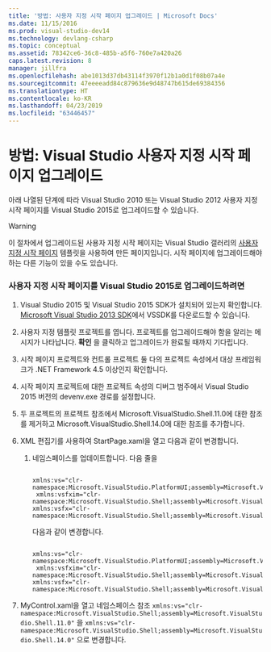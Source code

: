 ```yaml
---
title: '방법: 사용자 지정 시작 페이지 업그레이드 | Microsoft Docs'
ms.date: 11/15/2016
ms.prod: visual-studio-dev14
ms.technology: devlang-csharp
ms.topic: conceptual
ms.assetid: 78342ce6-36c8-485b-a5f6-760e7a420a26
caps.latest.revision: 8
manager: jillfra
ms.openlocfilehash: abe1013d37db43114f3970f12b1a0d1f08b07a4e
ms.sourcegitcommit: 47eeeeadd84c879636e9d48747b615de69384356
ms.translationtype: HT
ms.contentlocale: ko-KR
ms.lasthandoff: 04/23/2019
ms.locfileid: "63446457"
---
```

# <a name="how-to-upgrade-a-visual-studio-custom-start-page"></a>방법: Visual Studio 사용자 지정 시작 페이지 업그레이드
아래 나열된 단계에 따라 Visual Studio 2010 또는 Visual Studio 2012 사용자 지정 시작 페이지를 Visual Studio 2015로 업그레이드할 수 있습니다.

> [!WARNING]
> 이 절차에서 업그레이드된 사용자 지정 시작 페이지는 Visual Studio 갤러리의 [사용자 지정 시작 페이지](http://visualstudiogallery.msdn.microsoft.com/f655a5dc-1a2d-4eca-b774-76c352c03b87) 템플릿을 사용하여 만든 페이지입니다. 시작 페이지에 업그레이드해야 하는 다른 기능이 있을 수도 있습니다.

### <a name="to-upgrade-a-custom-start-page-to-visual-studio-2015"></a>사용자 지정 시작 페이지를 Visual Studio 2015로 업그레이드하려면

1. Visual Studio 2015 및 Visual Studio 2015 SDK가 설치되어 있는지 확인합니다. [Microsoft Visual Studio 2013 SDK](https://my.visualstudio.com/Downloads?pid=1436)에서 VSSDK를 다운로드할 수 있습니다.

2. 사용자 지정 템플릿 프로젝트를 엽니다. 프로젝트를 업그레이드해야 함을 알리는 메시지가 나타납니다. **확인** 을 클릭하고 업그레이드가 완료될 때까지 기다립니다.

3. 시작 페이지 프로젝트와 컨트롤 프로젝트 둘 다의 프로젝트 속성에서 대상 프레임워크가 .NET Framework 4.5 이상인지 확인합니다.

4. 시작 페이지 프로젝트에 대한 프로젝트 속성의 디버그 범주에서 Visual Studio 2015 버전의 devenv.exe 경로를 설정합니다.

5. 두 프로젝트의 프로젝트 참조에서 Microsoft.VisualStudio.Shell.11.0에 대한 참조를 제거하고 Microsoft.VisualStudio.Shell.14.0에 대한 참조를 추가합니다.

6. XML 편집기를 사용하여 StartPage.xaml을 열고 다음과 같이 변경합니다.

    1. 네임스페이스를 업데이트합니다. 다음 줄을

        ```

        xmlns:vs="clr-namespace:Microsoft.VisualStudio.PlatformUI;assembly=Microsoft.VisualStudio.Shell.11.0"
         xmlns:vsfxim="clr-namespace:Microsoft.VisualStudio.Shell;assembly=Microsoft.VisualStudio.Shell.Immutable.11.0"
        xmlns:vsfx="clr-namespace:Microsoft.VisualStudio.Shell;assembly=Microsoft.VisualStudio.Shell.11.0"
        ```

         다음과 같이 변경합니다.

        ```

        xmlns:vs="clr-namespace:Microsoft.VisualStudio.PlatformUI;assembly=Microsoft.VisualStudio.Shell.142.0"
         xmlns:vsfxim="clr-namespace:Microsoft.VisualStudio.Shell;assembly=Microsoft.VisualStudio.Shell.Immutable.14.0"
        xmlns:vsfx="clr-namespace:Microsoft.VisualStudio.Shell;assembly=Microsoft.VisualStudio.Shell.14.0"
        ```

7. MyControl.xaml을 열고 네임스페이스 참조 `xmlns:vs="clr-namespace:Microsoft.VisualStudio.Shell;assembly=Microsoft.VisualStudio.Shell.11.0"` 을 `xmlns:vs="clr-namespace:Microsoft.VisualStudio.Shell;assembly=Microsoft.VisualStudio.Shell.14.0"` 으로 변경합니다.